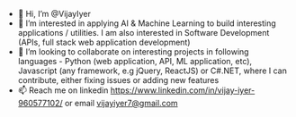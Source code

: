 - 👋 Hi, I’m @VijayIyer
- 👀 I’m interested in applying AI & Machine Learning to build interesting applications / utilities. I am also interested in Software Development (APIs, full stack web application development)
- 💞️ I’m looking to collaborate on interesting projects in following languages - Python (web application, API, ML application, etc), Javascript (any framework, e.g jQuery, ReactJS) or C#.NET, where I can contribute, either fixing issues or adding new features
- 📫 Reach me on linkedin https://www.linkedin.com/in/vijay-iyer-960577102/ or email vijayiyer7@gmail.com

<!---
VijayIyer/VijayIyer is a ✨ special ✨ repository because its `README.md` (this file) appears on your GitHub profile.
You can click the Preview link to take a look at your changes.
--->
